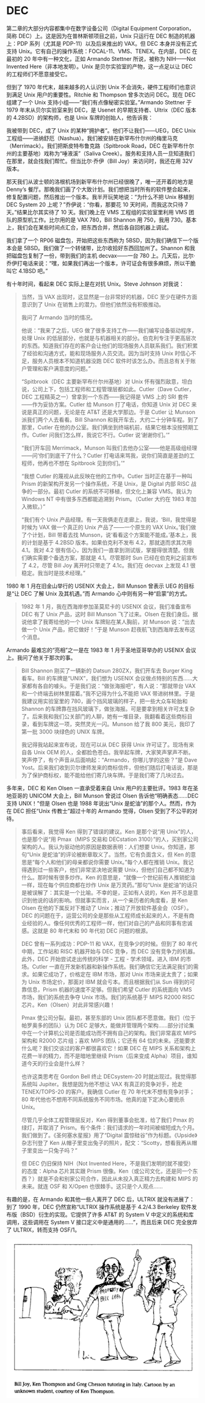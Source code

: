 # DEC


第二章的大部分内容都集中在数字设备公司（Digital Equipment Corporation，简称 DEC）上。这是因为在普林斯顿项目之前，Unix 只运行在 DEC 制造的机器上：PDP 系列（尤其是 PDP-11）以及后来推出的 VAX。但 DEC 本身并没有正式支持 Unix。它有自己的操作系统：FOCAL-11、VMS、TENEX。在内部，DEC 在最初的 20 年中有一种文化，正如 Armando Stettner 所说，被称为 NIH——Not Invented Here（非本地发明）。Unix 是贝尔实验室的产物，这一点足以让 DEC 的工程师们不愿意接受它。

但到了 1970 年代末，越来越多的人认识到 Unix 不会消失，硬件工程师们也意识到满足 Unix 用户的重要性。Ritchie 和 Thompson 曾多次访问 DEC。现在 DEC 组建了一个 Unix 支持小组——“我们有点像秘密实验室。”Armando Stettner 于 1979 年末从贝尔实验室来到 DEC，是 Usenet 的早期支持者、Ultrix（DEC 版本的 4.2BSD）的架构师，也是 Unix 车牌的创始人，他告诉我：

我被带到 DEC，成了 Unix 的某种“拥护者”。他们不让我们——UEG，DEC Unix 工程组——进纳舒厄（Nashua）。我们被安排在新罕布什尔州的梅里马克（Merrimack）。我们把斯皮特布鲁克路（Spitbrook Road，DEC 在新罕布什尔州的主要基地）戏称为“唾液溪”（Saliva Creek）。服务和支持人员一旦知道我们在那里，就会找我们帮忙。但当比尔·乔伊（Bill Joy）来访问时，我还在用 32V 版本。

那天我们从波士顿的洛根机场到新罕布什尔州已经很晚了，唯一还开着的地方是 Denny’s 餐厅。那晚我们画了个大致计划。我们想把当时所有的软件整合起来，修复配置问题，然后推出一个版本。我半开玩笑地说：“为什么不把 Unix 移植到 DEC System 20 上呢？”乔伊说：“你看，那要花 10 天时间，而我这次只待 7 天。”结果比尔其实待了 10 天。我们晚上在 VMS 工程组的实验室里利用 VMS 团队的原型机工作。比尔用的是 VAX 780，Bill Shannon 用 750，我用 730。基本上，我们会在某些时间点汇合，把东西合并，然后各自回机器上调试。

我们拿了一个 RP06 磁盘包，开始把这些东西称为 5BSD，因为我们确信下一个版本会是 5BSD。我们做了一个转储带，比尔收拾好东西回加州了。Shannon 和我把磁盘包复制了一份，带到我们的主机 decvax——一台 780 上。几天后，比尔·乔伊打电话来说：“嘿，如果我们再出一个版本，许可证会有很多麻烦，所以干脆叫它 4.1BSD 吧。”


有十年时间，看起来 DEC 实际上是在对抗 Unix。Steve Johnson 对我说：


>当然，当 VAX 出现时，这显然是一台非常好的机器，DEC 至少在硬件方面意识到了 Unix 在销售上的潜力。但他们依然没有积极推动。
>
>我问了 Armando 当时的情况。
>
>他说：“我来了之后，UEG 做了很多支持工作——我们编写设备驱动程序，处理 Unix 的低层部分，也就是与机器相关的部分。伯克利专注于更高层次的东西。知道我们存在的客户会让他们的现场服务人员联系我们。我们积累了经验和沟通方式，能和现场服务人员交流。因为当时支持 Unix 时信心不足，服务人员根本不知道机器没跑 DEC 软件时该怎么办。而且总有关于账户管理和客户满意度的问题。”
>
>“Spitbrook（DEC 主要新罕布什尔州基地）对 Unix 怀有强烈敌意，坦白说，公司上下，包括工程师和工程管理层都如此。Cutler（Dave Cutler，DEC 工程精英之一）曾拿到一个东西——我记得是 VMS 上的 SRI 套件——作为妥协方案。Cutler 给 Munson 打了电话，你知道 Unix 对 DEC 来说是真正的问题，无论是在 AT\&T 还是大学那边。于是 Cutler 让 Munson 派我们两个人去看看。Bill Shannon 和我开车去，大约二十分钟车程。到了那里，Cutler 在他的办公室。我们俩坐到终端机前，结果它根本没按预期工作。Cutler 问我们怎么样，我说它不行。Cutler 说‘谢谢你们。’”
>
>“我们开车回 Merrimack，Munson 叫我们去他办公室——他是高级组经理——问‘你们到底干了什么？Cutler 打电话来骂我，说你们简直是差劲的工程师，他再也不想在 Spitbrook 见到你们。’”
>
>“我想 Cutler 的蔑视从此反映在他的工作中。Cutler 当时正在基于一种叫 Prism 的新架构开发另一个操作系统，不是 Unix，是 Digital 内部 RISC 战争的一部分。最初 Cutler 的系统不可移植，但文化上兼容 VMS。我认为 Windows NT 中有很多东西都能追溯到 Prism。（Cutler 大约在 1983 年加入微软。）”
>
>“我们有个 Unix 产品经理。有一天我俩走在走廊上，我说，‘Bill，我觉得是时候为 VAX 做一个真正的 Unix 产品了——一个原生的 VAX Unix。’我们做了个计划，Bill 带着去找 Munson，说‘看看这个方案能不能成。’基本上，我的计划是基于 4.2BSD 版本。如果伯克利不发布 4.2，那就退而求其次用 4.1。我对 4.2 很有信心，因为我们一直拿到测试版，掌握得很清楚。但我们确实需要个备选方案，那就是 4.1。尽管那时 Sun 已经在伯克利之前宣布了 4.2，尽管 Bill Joy 离开时只带走了 4.1c。我们在 decvax 上发现 4.1 很稳定。我当时是技术经理。”

1980 年 1 月在旧金山举行的 USENIX 大会上，Bill Munson 曾表示 UEG 的目标是“让 DEC 了解 Unix 及其机遇。”而 Armando 心中则有另一种“启蒙”的方式。

>1982 年 1 月，我在西海岸参加圣莫尼卡的 USENIX 会议，我们准备宣布 DEC 有了 Unix 产品，这时 Bill Munson 飞了过来。Olsen 在我们身后。据说他拿了我寄给他的一个 Unix 车牌贴在某人胸前，对 Munson 说：“出去做一个 Unix 产品，把它做好！”于是 Munson 赶夜航飞到西海岸去发布这个消息。

Armando 最难忘的“亮相”之一是在 1983 年 1 月于圣地亚哥举办的 USENIX 会议上。我问了他关于那次的事。

>Bill Shannon 刚买了一辆新的 Datsun 280ZX，我们开车去 Burger King 看车。Bill 的车牌是“UNIX”，我们想为 USENIX 会议做点特别的东西……大家都有各自的噱头。于是我们说：“做张海报吧”，有人说：“那就带台 VAX 和一个终端去树林里摆着。”我不记得为什么不能把 VAX 带进树林里。于是我建议用实验室里的 780，画个挡风玻璃的样子，把一些大众车轮胎和 Shannon 的车牌靠在挡风玻璃下，做张海报。可是要拿到相关许可太复杂了。后来我和我们公关部门的人聊，她有一堆目录，我翻看着这些商标目录，看到车牌这一项，突然灵光一闪。Munson 给了我 800 美元，我印了第一批 3000 块绿色的 UNIX 车牌。
>
>我记得我站起来宣布说，现在可以从 DEC 获得 Unix 许可证了。现场有来自各 Unix OEM 的人，全都脸色苍白。我举起车牌，大家笑声掌声不断。笑声停了，有个声音从后面响起：“Armando，你哪儿学的这些？”是 Dave Yost。后来我们收到贝尔律师发来的商标信件，但他们随后打电话说，那是为了保护商标权，能不能给他们寄几块车牌。于是我们寄了几块过去。

多年来，DEC 和 Ken Olsen 一直承受着来自 Unix 用户的主要批评。1983 年在圣地亚哥的 UNICOM 大会上，Bill Munson 曾说过 Olsen 告诉他“明确表态……DEC 支持 UNIX！”但是 Olsen 也是 1988 年说出“Unix 是蛇油”的那个人。然而，作为在 DEC 担任“Unix 传教士”超过十年的 Armando 觉得，Olsen 受到了不公平的对待。

>事后看来，我觉得 Ken 得到了错误的建议。Ken 是那个说“用 Unix”的人，也是那个说“用 Pmax（MIPS 交易和 DECstation 3100）”的人，买别家公司架构的人。我认为驱动他的原因是数据表明：人们想要 Unix。你知道，那句“Unix 是蛇油”的评论被断章取义了。当然，它有负面含义，但 Ken 的意思是“每个人和他们的母亲都说你需要 Unix。”每个人都在推销 Unix。我记得遇到过一些客户，他们非常坚决地说需要 Unix，但他们自己都不知道为什么。那时候有很多炒作。Ken 的意思是，“就像一个世纪前有人推销蛇油一样，现在每个供应商都在炒作 Unix 是万灵药。”那句“Unix 是蛇油”的话只是被误解了：其实是一个比喻。不幸的是，正如有人说的，Ken 并不总是意识到他说的话的影响。但就事实而言，从一个亲历者的角度看，是 Ken Olsen 在他的下属反对下推动了 Unix；推动了开放软件基金会（OSF）。DEC 的问题在于，运营公司的全是那些从工程师成长起来的人，不是有商业经验的人。像任何优秀的工程师一样，他们对自己的产品和同事有忠诚感。这就是 80 年代末和 90 年代初 DEC 问题的根源。
>
>DEC 曾有一系列成功：PDP-11 和 VAX，在竞争少的时候。但到了 80 年代中期，工作站和 RISC 机器开始与 DEC 竞争，而 DEC 没有竞争力的机器。此外，DEC 开始尝试走出传统的科学 - 工程 - 学术领域，进入 IBM 的市场。Cutler 一直在开发新机器和新操作系统。我们确信它无法满足我们的需求。如果它成功了，价格定在 IBM 市场，那对 Unix 市场来说太贵了；如果为 Unix 市场定价，那面对 IBM 就会亏本。而且根据我们从 Sun 得到的可靠信息，Prism 机器的速度不足够。但我们希望 Cutler 的系统面向 VMS 市场，我们的系统去争夺 Unix 市场。我们的系统基于 MIPS R2000 RISC 芯片。Ken（Olsen）对此非常感兴趣！
>
>Pmax 使公司分裂。最初，甚至东部的 Unix 团队都不愿意做。我们（位于帕罗奥多的团队）认为 DEC 足够大，能做并管理两个架构……部分讨论集中在一个计算机公司是否能成功而不拥有自己的架构。我们非常喜欢 MIPS 架构和 R2000 芯片组；喜欢 MIPS 团队；它还有 64 位的未来。还能要求什么呢？我们交谈过的客户都很喜欢它！如果 DEC 在 MIPS 关系和架构上花费一半的精力，而不是暗地里继续 Prism（后来变成 Alpha）项目，谁知道今天的行业会是什么样？
>
>也许这类思考在 Gordon Bell 终止 DECsystem-20 时就出现过。我觉得那系统叫 Jupiter。我想是因为他不想让 VAX 有真正的竞争对手，抢走 TENEX/TOPS-20 的客户。我确信 Cutler 在 70 年代末不想有竞争对手；80 年代他也不想用不同系统服务不同市场。他真的是下定决心要扼杀 Unix。
>
>尽管几乎全体工程管理层反对，Ken 得到董事会批准，给了我们 Pmax 的绿灯，并取消了 Prism。有个条件：我们请求的一年时间被缩短成九个月。我们做到了。《圣何塞水星报》用了“Digital 震惊硅谷”作为标题。《Upside》杂志刊登了 Ken 从帽子里变出兔子的照片，配文：“Scotty，想看我再从帽子里变出一只兔子吗？”
>
>但 DEC 仍旧保持 NIH（Not Invented Here，不是我们发明的就不接受）的态度：Alpha 芯片其实跟 Prism 很像。Ken（或公司文化，还是同一个东西？）就是不会和别家公司合作，因此从未投入真正精力去构建和 MIPS 的未来。就连 OSF 和 X/Open 也很棘手。这只是个人观点……

有趣的是，在 Armando 和其他一些人离开了 DEC 后，ULTRIX 就没有进展了：到了 1990 年，DEC 仍然宣称“ULTRIX 操作系统是基于 4.2/4.3 Berkeley 软件发布版（BSD）衍生的实现。它提供了许多 AT\&T 的 System V 中定义的系统和库调用，这些调用在 System V 接口定义中是通用的……”，而且后来 DEC 完全放弃了 ULTRIX，转而支持 OSF/1。


![](/assets/bill_ken_greg.jpg) 
